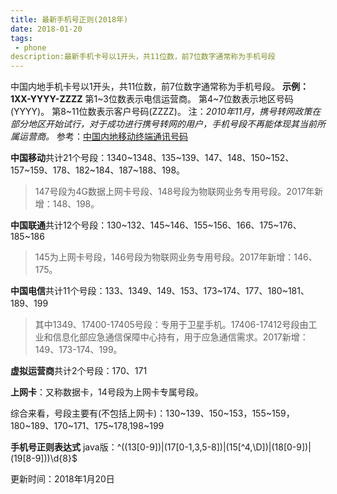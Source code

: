 ```yaml
---
title: 最新手机号正则(2018年)
date: 2018-01-20
tags:
 - phone
description:最新手机卡号以1开头，共11位数，前7位数字通常称为手机号段
---
```


中国内地手机卡号以1开头，共11位数，前7位数字通常称为手机号段。<!--more-->
**示例：1XX-YYYY-ZZZZ**
第1~3位数表示电信运营商。
第4~7位数表示地区号码(YYYY)。
第8~11位数表示客户号码(ZZZZ)。
注：*2010年11月，携号转网政策在部分地区开始试行，对于成功进行携号转网的用户，手机号段不再能体现其当前所属运营商。*
参考：[中国内地移动终端通讯号码](https://zh.wikipedia.org/wiki/%E4%B8%AD%E5%9B%BD%E5%86%85%E5%9C%B0%E7%A7%BB%E5%8A%A8%E7%BB%88%E7%AB%AF%E9%80%9A%E8%AE%AF%E5%8F%B7%E7%A0%81)

**中国移动**共计21个号段：1340~1348、135~139、147、148、150~152、157~159、178、182~184、187~188、198。
>147号段为4G数据上网卡号段、148号段为物联网业务专用号段。2017年新增：148、198。


**中国联通**共计12个号段：130~132、145~146、155~156、166、175~176、185~186
>145为上网卡号段，146号段为物联网业务专用号段。2017年新增：146、175。

**中国电信**共计11个号段：133、1349、149、153、173~174、177、180~181、189、199
>其中1349、17400-17405号段：专用于卫星手机。17406-17412号段由工业和信息化部应急通信保障中心持有，用于应急通信需求。2017新增：149、173-174、199。

**虚拟运营商**共计2个号段：170、171

**上网卡**：又称数据卡，14号段为上网卡专属号段。


综合来看，号段主要有(不包括上网卡)：130~139、150~153，155~159，180~189、170~171、175~178,198~199

**手机号正则表达式** java版：^((13[0-9])|(17[0-1,3,5-8])|(15[^4,\\D])|(18[0-9])|(19[8-9]))\\d{8}$

更新时间：2018年1月20日
